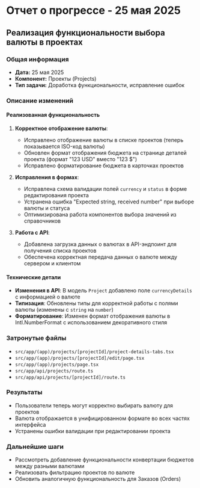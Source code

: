 # Отчет о прогрессе - 25 мая 2025

## Реализация функциональности выбора валюты в проектах

### Общая информация
- **Дата:** 25 мая 2025
- **Компонент:** Проекты (Projects)
- **Тип задачи:** Доработка функциональности, исправление ошибок

### Описание изменений

#### Реализованная функциональность
1. **Корректное отображение валюты**:
   - Исправлено отображение валюты в списке проектов (теперь показывается ISO-код валюты)
   - Обновлен формат отображения бюджета на странице деталей проекта (формат "123 USD" вместо "123 $")
   - Исправлено форматирование бюджета в карточках проектов

2. **Исправления в формах**:
   - Исправлена схема валидации полей `currency` и `status` в форме редактирования проекта
   - Устранена ошибка "Expected string, received number" при выборе валюты и статуса
   - Оптимизирована работа компонентов выбора значений из справочников

3. **Работа с API**:
   - Добавлена загрузка данных о валютах в API-эндпоинт для получения списка проектов
   - Обеспечена корректная передача данных о валюте между сервером и клиентом

#### Технические детали
- **Изменения в API**: В модель `Project` добавлено поле `currencyDetails` с информацией о валюте
- **Типизация**: Обновлены типы для корректной работы с полями валюты (изменены с `string` на `number`)
- **Форматирование**: Изменен формат отображения валюты в Intl.NumberFormat с использованием декоративного стиля

### Затронутые файлы
- `src/app/(app)/projects/[projectId]/project-details-tabs.tsx`
- `src/app/(app)/projects/[projectId]/edit/page.tsx`
- `src/app/(app)/projects/page.tsx`
- `src/app/api/projects/route.ts`
- `src/app/api/projects/[projectId]/route.ts`

### Результаты
- Пользователи теперь могут корректно выбирать валюту для проектов
- Валюта отображается в унифицированном формате во всех частях интерфейса
- Устранены ошибки валидации при редактировании проекта

### Дальнейшие шаги
- Рассмотреть добавление функциональности конвертации бюджетов между разными валютами
- Реализовать фильтрацию проектов по валюте
- Обновить аналогичную функциональность для Заказов (Orders)
